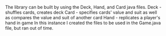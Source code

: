 The library can be built by using the Deck, Hand, and Card java files. 
Deck - shuffles cards, creates deck
Card - specifies cards' value and suit as well as compares the value and suit of another card
Hand - replicates a player's hand in game
In this instance I created the files to be used in the Game.java file, but ran out of time. 
